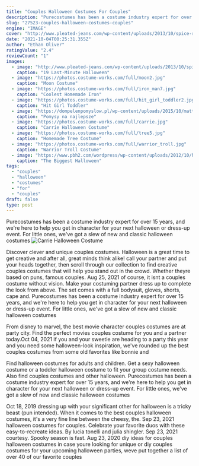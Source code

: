 ```yaml
---
title: "Couples Halloween Costumes For Couples"
description: "Purecostumes has been a costume industry expert for over 15 years, and we're here to help you get in character for your next halloween or dress-up event. For little ones, we've got a slew of new and classic halloween costumes"
slug: "27523-couples-halloween-costumes-couples"
engine: "IMAGE"
cover: "http://www.pleated-jeans.com/wp-content/uploads/2013/10/spice-rack-mashable-1.jpg"
date: "2021-10-04T00:25:31.355Z"
author: "Ethan Oliver"
ratingValue: "2.4"
reviewCount: "1"
images:
  - image: "http://www.pleated-jeans.com/wp-content/uploads/2013/10/spice-rack-mashable-1.jpg"
    caption: "19 Last-Minute Halloween"
  - image: "https://photos.costume-works.com/full/moon2.jpg"
    caption: "Moon Costume"
  - image: "https://photos.costume-works.com/full/iron_man7.jpg"
    caption: "Coolest Homemade Iron"
  - image: "https://photos.costume-works.com/full/hit_girl_toddler2.jpg"
    caption: "Hit Girl Toddler"
  - image: "https://dompelenpomyslow.pl/wp-content/uploads/2015/10/matthew-morrison-halloween.jpg"
    caption: "Pomysy na najlepsze"
  - image: "https://photos.costume-works.com/full/carrie.jpg"
    caption: "Carrie Halloween Costume"
  - image: "https://photos.costume-works.com/full/tree5.jpg"
    caption: "Homemade Tree Costume"
  - image: "https://photos.costume-works.com/full/warrior_troll.jpg"
    caption: "Warrior Troll Costume"
  - image: "https://www.pbh2.com/wordpress/wp-content/uploads/2012/10/halloween-fails-tampon.jpg"
    caption: "The Biggest Halloween"
tags:
  - "couples"
  - "halloween"
  - "costumes"
  - "for"
  - "couples"
draft: false
type: post
---
```


Purecostumes has been a costume industry expert for over 15 years, and we're here to help you get in character for your next halloween or dress-up event. For little ones, we've got a slew of new and classic halloween costumes
![Carrie Halloween Costume](https://photos.costume-works.com/full/carrie.jpg "Carrie Halloween Costume")

Discover clever and unique couples costumes. Halloween is a great time to get creative  and after all, great minds think alike! call your partner and put your heads together, then scroll through our collection to find creative couples costumes that will help you stand out in the crowd. Whether theyre based on puns, famous couples. Aug 25, 2021 of course, it isnt a couples costume without vision. Make your costuming partner dress up to complete the look from above. The set comes with a full bodysuit, gloves, shorts, cape and. Purecostumes has been a costume industry expert for over 15 years, and we&#39;re here to help you get in character for your next halloween or dress-up event. For little ones, we&#39;ve got a slew of new and classic halloween costumes
<!--inArticleAds-->

<!--galleryOne-->

From disney to marvel, the best movie character couples costumes are at party city. Find the perfect movies couples costume for you and a partner today.Oct 04, 2021 if you and your sweetie are heading to a party this year and you need some halloween-look inspiration, we've rounded up the best couples costumes  from some old favorites like bonnie and
<!--inArticleAds-->

<!--galleryTwo-->

Find halloween costumes for adults and children. Get a sexy halloween costume or a toddler halloween costume to fit your group costume needs. Also find couples costumes and other halloween. Purecostumes has been a costume industry expert for over 15 years, and we're here to help you get in character for your next halloween or dress-up event. For little ones, we've got a slew of new and classic halloween costumes
<!--galleryThree-->

Oct 18, 2019 dressing up with your significant other for halloween is a tricky beast (pun intended). When it comes to the best couples halloween costumes, it's a very fine line between the cheesy, the. Sep 23, 2021 halloween costumes for couples. Celebrate your favorite duos with these easy-to-recreate ideas. By lucia tonelli and julia shingler. Sep 23, 2021 courtesy. Spooky season is fast. Aug 23, 2020 diy ideas for couples halloween costumes  in case youre looking for unique or diy couples costumes for your upcoming halloween parties, weve put together a list of over 40 of our favorite couples